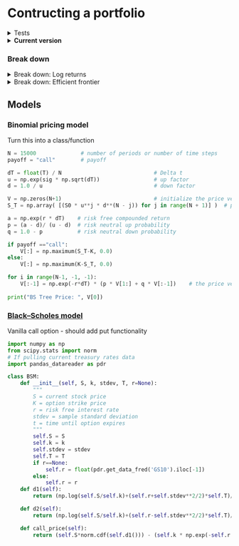 # Contructing a portfolio
<details>
  <summary>Tests</summary>

  ##### 1:1 - pilot
  ```python
    #imports
import yfinance as yf
yf.pdr_override()
import pandas_datareader as pdr
from datetime import date
  ```
  ```python
class Portfolio:
    def __init__(self, tickers, start_date='2007-1-1', end_date=date.today()):
        self.raw = pdr.data.get_data_yahoo(tickers, start=start_date,end=end_date)
        self.close = self.raw['Adj Close']
        self.S = self.close[-1]
        self.stdev = self.close.std()*250**0.5
  ```
    
  ##### 2:1 - Class - default cases
In this version, defaults were added to generate a quick test case.<br> 
>A dictionary was added to access each block of data at column index level 0, but this was unnecessary as the same subsets can be simply obtained by calling the column indexes. Cool tangent, checkpointing it.
  ```python
    #imports
import yfinance as yf
import numpy as np
import datetime as dt
  ```
  ```python
class Portfolio:
    def __init__(self, tickers=None, start=None, end=None):
        """
        Generate a portfolio from a list of tickers.
        -------------------
        Defaults:
        Ticker: ^FTSE
        Start: 10 weeks from current date
        End: Current date
        -------------------
        Uses yahoo_finance
        """
# Setting default values to generate quick test instances
    # Use FTSE index if no ticker is provided
        if tickers==None:
            tickers = '^FTSE'
            print ('No ticker provided, FTSE was used')
        if start==None:
            start = (dt.datetime.today()-dt.timedelta(weeks=10))
            print ('Default start date: {}'.format((dt.datetime.today()-dt.timedelta(weeks=10)).strftime('%d-%m-%y')))
        if end==None:
            end = (dt.datetime.today())
            print ('Default end date: {}'.format((dt.datetime.today()).strftime('%d-%m-%y')))
        self.raw_data = yf.download(tickers, start=start, end=end)
        print('The data spans {} working days, but has {} observations.'.format(np.busday_count(start.date(),end.date()),len(self.raw_data)))
        clean_columns =[]
        self.data = {}
        for i in np.unique(self.raw_data.columns.get_level_values(0)):
                    clean_columns.append(str(i).lower().replace(" ", "_"))
        for i,x in zip(clean_columns,np.unique(self.raw_data.columns.get_level_values(0))):
            self.data[i] = self.raw_data[x]     
  ```
</details>

<details>
  <summary><b>Current version</b></summary>
  
`Current version`
```python
    # Imports
import yfinance as yf
import numpy as np
import pandas as pd
import datetime as dt
import matplotlib.pyplot as plt
```
```python
tickers = ['PG', '^GSPC']
class Portfolio:
    def __init__(self, tickers=None, start=None, end=None, trading_days = 250):
        """
        Generate a portfolio from a list of tickers.
        .rawdata: {'Adj Close','Close','High','Low','Open','Volume'}
        -------------------
        tickers = []
        {start, end} = datetime
        trading_days = number of trading days in the year
        -------------------
        Defaults:
        Ticker: ^FTSE, Vodafone
        Start: 52 weeks from current date
        End: Current date
        -------------------
        Uses yahoo_finance
        """
# Setting default values to generate quick test instances
    # Use FTSE index if no ticker is provided
        if tickers==None:
            self.tickers = ['^FTSE','VOD']
            print ('No ticker provided, FTSE and vodafone was used')
        else: self.tickers = tickers
    # If no dates specified, use the range from 52 weeks ago till today
        if start==None:
            start = (dt.datetime.today()-dt.timedelta(weeks=52))
            print ('Default start date: {}'.format((dt.datetime.today()-dt.timedelta(weeks=52)).strftime('%d-%m-%y')))
        if end==None:
            end = (dt.datetime.today())
            print ('Default end date: {}'.format((dt.datetime.today()).strftime('%d-%m-%y')))
# Retieve the data from YahooFinance        
        self.raw_data = yf.download(tickers, start=start, end=end)
        self.risk_free_rate = yf.download('^TNX')['Adj Close'].iloc[-1]
# Quick indication of missing date
        print('The data spans {} working days, but has {} observations.'.format(np.busday_count(start.date(),end.date()),len(self.raw_data)))
        self.log_returns = np.log(self.raw_data['Adj Close'] / self.raw_data['Adj Close'].shift(1))
# Functions for creating portfolio returns and volatilities
    def Port_ret(self, weights, log_returns, trading_days=250):
        return (np.sum(weights * log_returns.mean())*trading_days)
    def Port_vol(self, weights, log_returns, trading_days=250):
        return (np.sqrt(np.dot(weights.T,np.dot(log_returns.cov() * trading_days, weights))))
    def Efficient_Frontier(self, n=1000, s=100):
        portfolio_returns = []
        portfolio_volatilities = []
        for x in range (n):
            weights = np.random.random(len(self.tickers))
            weights /= np.sum(weights)
            portfolio_returns.append(np.sum(weights * self.log_returns.mean())*250)
            portfolio_volatilities.append(np.sqrt(np.dot(weights.T,np.dot(self.log_returns.cov() * 250, weights))))
        self.portfolios = pd.DataFrame({'Return': portfolio_returns, 'Volatility':portfolio_volatilities})
        plt.figure(figsize=(10,4))
        plt.scatter(x=self.portfolios['Volatility'],y=self.portfolios['Return'],s=s)
        plt.xlabel("Volatility")
        plt.ylabel("Return")
    def equally_weighted(self):
        self.weights = np.ones(len(self.tickers))/len(self.tickers)
        self.portfolio_return = self.Port_ret(self.weights, self.log_returns)
        self.portfolio_volatility = (np.sqrt(np.dot(self.weights.T,np.dot(self.log_returns.cov() * 250, self.weights))))
```
</details>

### Break down
<details>
  <summary>Break down: Log returns</summary>
      
  #### [Log returns](https://github.com/Johanlai/Main_functions/blob/main/Explanations.md#log-returns)
For calculating the log returns for **each** security.
```math
ln(R_i)= r_i = ln\frac{P_t}{P_{t-1}}
```
```python
log_returns = np.log(df['Adj Close'] / df['Adj Close'].shift(1))
```
  </details>
    <details>
  <summary>Break down: Efficient frontier</summary>
  
#### Plotting the simulated efficient frontier
Generates (default = 1000) portfolios with random weights and plots their volatility vs. returns.
```python
def Efficient_Frontier(self, n=1000):
    portfolio_returns = []
    portfolio_volatilities = []
    for x in range (n):
        weights = np.random.random(len(tickers))
        weights /= np.sum(weights)
        portfolio_returns.append(np.sum(weights * self.log_returns.mean())*250)
        portfolio_volatilities.append(np.sqrt(np.dot(weights.T,np.dot(self.log_returns.cov() * 250, weights))))
    self.portfolios = pd.DataFrame({'Return': portfolio_returns, 'Volatility':portfolio_volatilities})
    plt.figure(figsize=(10,6))
    plt.scatter(x=self.portfolios['Volatility'],y=self.portfolios['Return'])
    plt.xlabel("Volatility")
    plt.ylabel("Return")
```
</details>




## Models
### Binomial pricing model
Turn this into a class/function
```python
N = 15000              # number of periods or number of time steps  
payoff = "call"        # payoff 

dT = float(T) / N                             # Delta t
u = np.exp(sig * np.sqrt(dT))                 # up factor
d = 1.0 / u                                   # down factor 

V = np.zeros(N+1)                             # initialize the price vector
S_T = np.array( [(S0 * u**j * d**(N - j)) for j in range(N + 1)] )  # price S_T at time T

a = np.exp(r * dT)    # risk free compounded return
p = (a - d)/ (u - d)  # risk neutral up probability
q = 1.0 - p           # risk neutral down probability   

if payoff =="call":
    V[:] = np.maximum(S_T-K, 0.0)
else:
    V[:] = np.maximum(K-S_T, 0.0)

for i in range(N-1, -1, -1):
    V[:-1] = np.exp(-r*dT) * (p * V[1:] + q * V[:-1])    # the price vector is overwritten at each step
        
print("BS Tree Price: ", V[0])
```

### [Black–Scholes model](https://github.com/Johanlai/f_functions/blob/main/Explanations.md#blackscholes-model)
Vanilla call option - should add put functionality
```python
import numpy as np
from scipy.stats import norm
# If pulling current treasury rates data
import pandas_datareader as pdr
```
```python
class BSM:
    def __init__(self, S, k, stdev, T, r=None):
        """
        S = current stock price
        K = option strike price
        r = risk free interest rate
        stdev = sample standard deviation
        t = time until option expires
        """
        self.S = S
        self.k = k
        self.stdev = stdev
        self.T = T
        if r==None:
            self.r = float(pdr.get_data_fred('GS10').iloc[-1])
        else:
            self.r = r
    def d1(self):
        return (np.log(self.S/self.k)+(self.r+self.stdev**2/2)*self.T)/(self.stdev*np.sqrt(self.T))

    def d2(self):
        return (np.log(self.S/self.k)+(self.r-self.stdev**2/2)*self.T)/(self.stdev*np.sqrt(self.T))

    def call_price(self):
        return (self.S*norm.cdf(self.d1())) - (self.k * np.exp(-self.r * self.T) * norm.cdf(self.d2()))
```
